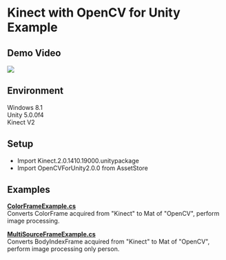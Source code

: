 Kinect with OpenCV for Unity Example
====================

Demo Video
-----
[![](http://img.youtube.com/vi/_dvsSo8rzA8/0.jpg)](https://www.youtube.com/watch?v=_dvsSo8rzA8)

Environment
-----
Windows 8.1  
Unity 5.0.0f4  
Kinect V2

Setup
-----
* Import Kinect.2.0.1410.19000.unitypackage  
* Import OpenCVForUnity2.0.0 from AssetStore


Examples
-----
**[ColorFrameExample.cs](/Assets/KinectOpenCVForUnityExample/ColorFrameExample.cs)**  
Converts ColorFrame acquired from "Kinect" to Mat of "OpenCV", perform image processing.

**[MultiSourceFrameExample.cs](/Assets/KinectOpenCVForUnityExample/MultiSourceFrameExample.cs)**  
Converts BodyIndexFrame acquired from "Kinect" to Mat of "OpenCV", perform image processing only person.



